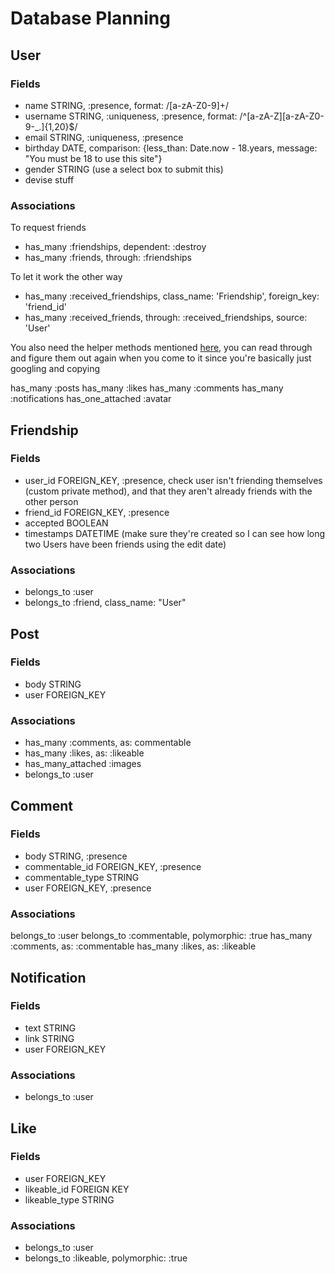 # Database Planning

## User
### Fields
- name STRING, :presence, format: /[a-zA-Z0-9]+/
- username STRING, :uniqueness, :presence, format: /^[a-zA-Z][a-zA-Z0-9-_\.]{1,20}$/
- email STRING, :uniqueness, :presence
- birthday DATE, comparison: {less_than: Date.now - 18.years, message: "You must be 18 to use this site"}
- gender STRING (use a select box to submit this)
- devise stuff

### Associations
To request friends
- has_many :friendships, dependent: :destroy
- has_many :friends, through: :friendships

To let it work the other way
- has_many :received_friendships, class_name: 'Friendship', foreign_key: 'friend_id'
- has_many :received_friends, through: :received_friendships, source: 'User'

You also need the helper methods mentioned [here](https://stackoverflow.com/questions/49213989/implement-a-friendship-model-with-has-and-belongs-to-many-in-rails), you can read through and figure them out again when you come to it since you're basically just googling and copying

has_many :posts
has_many :likes
has_many :comments
has_many :notifications
has_one_attached :avatar

## Friendship
### Fields
- user_id FOREIGN_KEY, :presence, check user isn't friending themselves (custom private method), and that they aren't already friends with the other person
- friend_id FOREIGN_KEY, :presence
- accepted BOOLEAN
- timestamps DATETIME (make sure they're created so I can see how long two Users have been friends using the edit date)

### Associations
- belongs_to :user
- belongs_to :friend, class_name: "User"


## Post
### Fields
- body STRING
- user FOREIGN_KEY

### Associations
- has_many :comments, as: commentable
- has_many :likes, as: :likeable
- has_many_attached :images
- belongs_to :user


## Comment
### Fields
- body STRING, :presence
- commentable_id FOREIGN_KEY, :presence
- commentable_type STRING
- user FOREIGN_KEY, :presence

### Associations
belongs_to :user
belongs_to :commentable, polymorphic: :true
has_many :comments, as: :commentable
has_many :likes, as: :likeable


## Notification
### Fields
- text STRING
- link STRING
- user FOREIGN_KEY

### Associations
- belongs_to :user


## Like
### Fields
- user FOREIGN_KEY
- likeable_id FOREIGN KEY
- likeable_type STRING

### Associations
- belongs_to :user
- belongs_to :likeable, polymorphic: :true